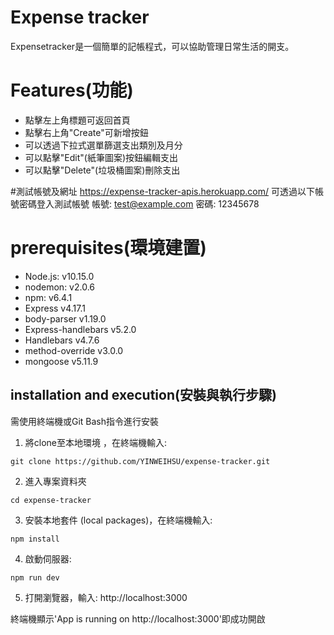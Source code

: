 # Expense tracker
Expensetracker是一個簡單的記帳程式，可以協助管理日常生活的開支。

# Features(功能)
* 點擊左上角標題可返回首頁
* 點擊右上角"Create"可新增按鈕
* 可以透過下拉式選單篩選支出類別及月分
* 可以點擊"Edit"(紙筆圖案)按鈕編輯支出
* 可以點擊"Delete"(垃圾桶圖案)刪除支出

#測試帳號及網址
https://expense-tracker-apis.herokuapp.com/
可透過以下帳號密碼登入測試帳號
帳號: test@example.com
密碼: 12345678


# prerequisites(環境建置)
* Node.js: v10.15.0
* nodemon: v2.0.6
* npm: v6.4.1
* Express v4.17.1
* body-parser v1.19.0
* Express-handlebars v5.2.0
* Handlebars v4.7.6
* method-override v3.0.0
* mongoose v5.11.9


## installation and execution(安裝與執行步驟)
需使用終端機或Git Bash指令進行安裝

1. 將clone至本地環境 ，在終端機輸入:
```
git clone https://github.com/YINWEIHSU/expense-tracker.git
```
2. 進入專案資料夾
```
cd expense-tracker
```
3. 安裝本地套件 (local packages)，在終端機輸入:
```
npm install
```
4. 啟動伺服器:
```
npm run dev
```
5. 打開瀏覽器，輸入:
http://localhost:3000

終端機顯示'App is running on http://localhost:3000'即成功開啟


